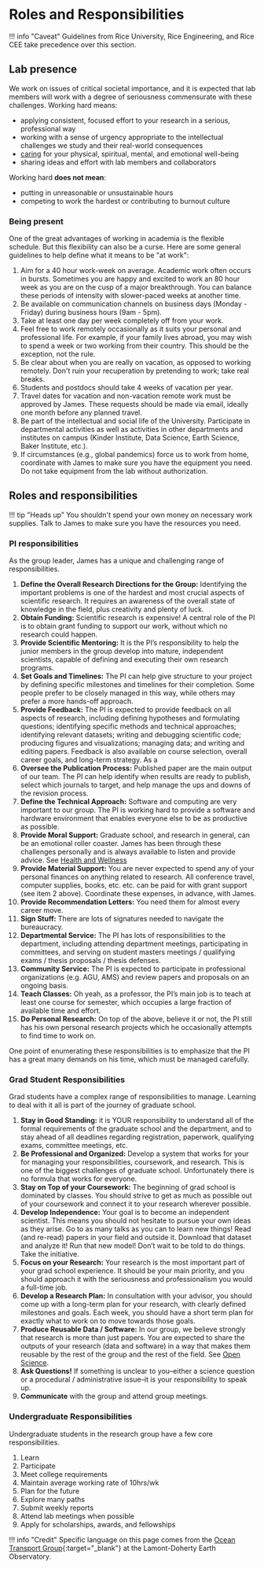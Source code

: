 # Roles and Responsibilities

!!! info "Caveat"
    Guidelines from Rice University, Rice Engineering, and Rice CEE take precedence over this section.

## Lab presence

We work on issues of critical societal importance, and it is expected that  lab members will work with a degree of seriousness commensurate with these challenges.
Working hard means:

* applying consistent, focused effort to your research in a serious, professional way
* working with a sense of urgency appropriate to the intellectual challenges we study and their real-world consequences
* [caring](/health/) for your physical, spiritual, mental, and emotional well-being
* sharing ideas and effort with lab members and collaborators

Working hard **does not mean**:

* putting in unreasonable or unsustainable hours
* competing to work the hardest or contributing to burnout culture

### Being present

One of the great advantages of working in academia is the flexible schedule.
But this flexibility can also be a curse.
Here are some general guidelines to help define what it means to be "at work":

1. Aim for a 40 hour work-week on average. Academic work often occurs in bursts. Sometimes you are happy and excited to work an 80 hour week as you are on the cusp of a major breakthrough. You can balance these periods of intensity with slower-paced weeks at another time.
1. Be available on communication channels on business days (Monday - Friday) during business hours (9am - 5pm).
1. Take at least one day per week completely off from your work.
1. Feel free to work remotely occasionally as it suits your personal and professional life. For example, if your family lives abroad, you may wish to spend a week or two working from their country. This should be the exception, not the rule.
1. Be clear about when you are really on vacation, as opposed to working remotely. Don't ruin your recuperation by pretending to work; take real breaks.
1. Students and postdocs should take 4 weeks of vacation per year.
1. Travel dates for vacation and non-vacation remote work must be approved by James. These requests should be made via email, ideally one month before any planned travel.
1. Be part of the intellectual and social life of the University. Participate in departmental activities as well as activities in other departments and institutes on campus (Kinder Institute, Data Science, Earth Science, Baker Institute, etc.).
1. If circumstances (e.g., global pandemics) force us to work from home, coordinate with James to make sure you have the equipment you need. Do not take equipment from the lab without authorization.

## Roles and responsibilities

!!! tip "Heads up"
    You shouldn't spend your own money on necessary work supplies.
    Talk to James to make sure you have the resources you need.

### PI responsibilities

As the group leader, James has a unique and challenging range of responsibilities.

1. **Define the Overall Research Directions for the Group:** Identifying the important problems is one of the hardest and most crucial aspects of scientific research. It requires an awareness of the overall state of knowledge in the field, plus creativity and plenty of luck.
2. **Obtain Funding:** Scientific research is expensive! A central role of the PI is to obtain grant funding to support our work, without which no research could happen.
3. **Provide Scientific Mentoring:** It is the PI’s responsibility to help the junior members in the group develop into mature, independent scientists, capable of defining and executing their own research programs.
4. **Set Goals and Timelines:** The PI can help give structure to your project by defining specific milestones and timelines for their completion. Some people prefer to be closely managed in this way, while others may prefer a more hands-off approach.
5. **Provide Feedback:** The PI is expected to provide feedback on all aspects of research, including defining hypotheses and formulating questions; identifying specific methods and technical approaches; identifying relevant datasets; writing and debugging scientific code; producing figures and visualizations; managing data; and writing and editing papers. Feedback is also available on course selection, overall career goals, and long-term strategy. As a 
6. **Oversee the Publication Process:** Published paper are the main output of our team. The PI can help identify when results are ready to publish, select which journals to target, and help manage the ups and downs of the revision process.
7. **Define the Technical Approach:** Software and computing are very important to our group. The PI is working hard to provide a software and hardware environment that enables everyone else to be as productive as possible.
8. **Provide Moral Support:** Graduate school, and research in general, can be an emotional roller coaster. James has been through these challenges personally and is always available to listen and provide advice. See [Health and Wellness](/health/)
9. **Provide Material Support:** You are never expected to spend any of your personal finances on anything related to research. All conference travel, computer supplies, books, etc. etc. can be paid for with grant support (see item 2 above). Coordinate these expenses, in advance, with James.
10. **Provide Recommendation Letters:** You need them for almost every career move.
11. **Sign Stuff:** There are lots of signatures needed to navigate the bureaucracy.
12. **Departmental Service:** The PI has lots of responsibilities to the department, including attending department meetings, participating in committees, and serving on student masters meetings / qualifying exams / thesis proposals / thesis defenses.
13. **Community Service:** The PI is expected to participate in professional organizations (e.g. AGU, AMS) and review papers and proposals on an ongoing basis.
14. **Teach Classes:** Oh yeah, as a professor, the PI’s main job is to teach at least one course for semester, which occupies a large fraction of available time and effort.
15. **Do Personal Research:** On top of the above, believe it or not, the PI still has his own personal research projects which he occasionally attempts to find time to work on.

One point of enumerating these responsibilities is to emphasize that the PI has a great many demands on his time, which must be managed carefully.

### Grad Student Responsibilities

Grad students have a complex range of responsibilities to manage.
Learning to deal with it all is part of the journey of graduate school.

1. **Stay in Good Standing:** it is YOUR responsibility to understand all of the formal requirements of the graduate school and the department, and to stay ahead of all deadlines regarding registration, paperwork, qualifying exams, committee meetings, etc.
2. **Be Professional and Organized:** Develop a system that works for your for managing your responsibilities, coursework, and research. This is one of the biggest challenges of graduate school. Unfortunately there is no formula that works for everyone.
3. **Stay on Top of your Coursework:** The beginning of grad school is dominated by classes. You should strive to get as much as possible out of your coursework and connect it to your research wherever possible.
4. **Develop Independence:** Your goal is to become an independent scientist. This means you should not hesitate to pursue your own ideas as they arise. Go to as many talks as you can to learn new things! Read (and re-read) papers in your field and outside it. Download that dataset and analyze it! Run that new model! Don’t wait to be told to do things. Take the initiative.
5. **Focus on your Research:** Your research is the most important part of your grad school experience. It should be your main priority, and you should approach it with the seriousness and professionalism you would a full-time job.
6. **Develop a Research Plan:** In consultation with your advisor, you should come up with a long-term plan for your research, with clearly defined milestones and goals. Each week, you should have a short term plan for exactly what to work on to move towards those goals.
7. **Produce Reusable Data / Software:** In our group, we believe strongly that research is more than just papers. You are expected to share the outputs of your research (data and software) in a way that makes them reusable by the rest of the group and the rest of the field. See [Open Science](/open/).
8. **Ask Questions!** If something is unclear to you–either a science question or a procedural / administrative issue–it is your responsibility to speak up.
9. **Communicate** with the group and attend group meetings.

### Undergraduate Responsibilities

Undergraduate students in the research group have a few core responsibilities.

1. Learn
2. Participate
3. Meet college requirements
4. Maintain average working rate of 10hrs/wk
5. Plan for the future
6. Explore many paths
7. Submit weekly reports
8. Attend lab meetings when possible
9. Apply for scholarships, awards, and fellowships


!!! info "Credit"
    Specific language on this page comes from the [Ocean Transport Group](https://ocean-transport.github.io/){:target="_blank"} at the Lamont-Doherty Earth Observatory.
